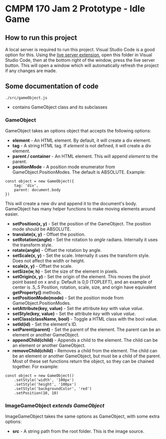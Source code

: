 # CMPM 170 Jam 2 Prototype - Idle Game

## How to run this project
A local server is required to run this project. Visual Studio Code is a good option for this.
Using the [live server extension](https://marketplace.visualstudio.com/items?itemName=ritwickdey.LiveServer), open this folder in Visual Studio Code, then at the bottom right of the window, press the live server button. This will open a window which will automatically refresh the project if any changes are made. 


## Some documentation of code
`./src/gameObject.js`
- contains GameObject class and its subclasses



### GameObject
GameObject takes an options object that accepts the following options:
- **element** - An HTML element. By default, it will create a div element.
- **tag** - A string HTML tag. If *element* is not defined, it will create a div element.
- **parent / container** - An HTML element. This will append *element* to the parent.
- **positionMode** - A position mode enumerator from GameObject.PositionModes. The default is ABSOLUTE.
Example:
```
const object = new GameObject({
    tag: 'div',
    parent: document.body
})
```

This will create a new div and append it to the document's body.
GameObject has many helper functions to make moving elements around easier.
- **setPosition(x, y)** - Set the position of the GameObject. The position mode should be ABSOLUTE.
- **translate(x, y)** - Offset the position.
- **setRotation(angle)** - Set the rotation to *angle* radians. Internally it uses the transform style.
- **rotate(angle)** - Offset the rotation by angle.
- **setScale(x, y)** - Set the scale. Internally it uses the transform style. Does not affect the width or height.
- **scale(x, y)** - Offset the scale.
- **setSize(w, h)** - Set the size of the element in pixels.
- **setOrigin(x, y)** - Set the origin of the element. This moves the pivot point based on x and y. Default is 0,0 (TOPLEFT), and an example of center is .5,.5
Position, rotation, scale, size, and origin have equivalent **getProperty()** methods.
- **setPositionMode(mode)** - Set the position mode from GameObject.PositionModes.
- **setAttribute(key, value)** - Set the attribute *key* with value *value*.
- **setStyle(key, value)** - Set the attribute *key* with value *value*.
- **setClass(className, bool)** - Toggle a HTML class with the bool value.
- **setId(id)** - Set the element's ID.
- **setParent(parent)** - Set the parent of the element. The parent can be an element or another GameObject.
- **appendChild(child)** - Appends a child to the element. The child can be an element or another GameObject.
- **removeChild(child)** - Removes a child from the element. The child can be an element or another GameObject, but must be a child of the parent.
Most of these set functions return the object, so they can be chained together. For example:
```
const object = new GameObject()
    .setStyle('width', '100px')
    .setStyle('height', '100px')
    .setStyle('backgroundColor', 'red')
    .setPosition(10, 10)
```


### ImageGameObject *extends GameObject*
ImageGameObject takes the same options as GameObject, with some extra options:
- **src** - A string path from the root folder. This is the image source.